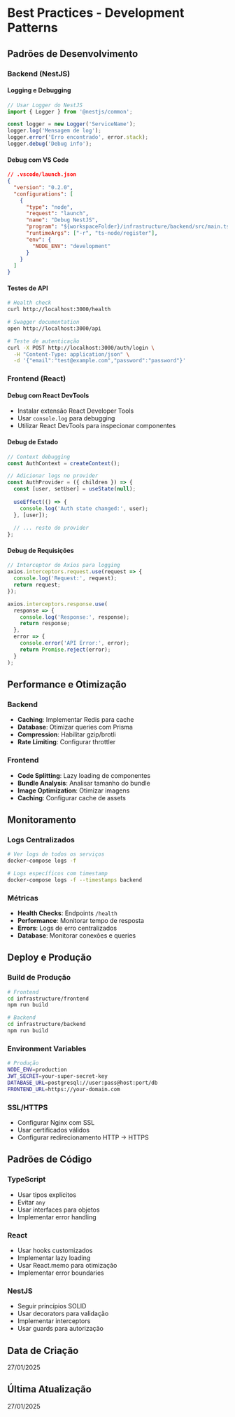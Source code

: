 # Best Practices - Development Patterns

## Padrões de Desenvolvimento

### Backend (NestJS)

#### Logging e Debugging
```typescript
// Usar Logger do NestJS
import { Logger } from '@nestjs/common';

const logger = new Logger('ServiceName');
logger.log('Mensagem de log');
logger.error('Erro encontrado', error.stack);
logger.debug('Debug info');
```

#### Debug com VS Code
```json
// .vscode/launch.json
{
  "version": "0.2.0",
  "configurations": [
    {
      "type": "node",
      "request": "launch",
      "name": "Debug NestJS",
      "program": "${workspaceFolder}/infrastructure/backend/src/main.ts",
      "runtimeArgs": ["-r", "ts-node/register"],
      "env": {
        "NODE_ENV": "development"
      }
    }
  ]
}
```

#### Testes de API
```bash
# Health check
curl http://localhost:3000/health

# Swagger documentation
open http://localhost:3000/api

# Teste de autenticação
curl -X POST http://localhost:3000/auth/login \
  -H "Content-Type: application/json" \
  -d '{"email":"test@example.com","password":"password"}'
```

### Frontend (React)

#### Debug com React DevTools
- Instalar extensão React Developer Tools
- Usar `console.log` para debugging
- Utilizar React DevTools para inspecionar componentes

#### Debug de Estado
```javascript
// Context debugging
const AuthContext = createContext();

// Adicionar logs no provider
const AuthProvider = ({ children }) => {
  const [user, setUser] = useState(null);
  
  useEffect(() => {
    console.log('Auth state changed:', user);
  }, [user]);
  
  // ... resto do provider
};
```

#### Debug de Requisições
```javascript
// Interceptor do Axios para logging
axios.interceptors.request.use(request => {
  console.log('Request:', request);
  return request;
});

axios.interceptors.response.use(
  response => {
    console.log('Response:', response);
    return response;
  },
  error => {
    console.error('API Error:', error);
    return Promise.reject(error);
  }
);
```

## Performance e Otimização

### Backend
- **Caching**: Implementar Redis para cache
- **Database**: Otimizar queries com Prisma
- **Compression**: Habilitar gzip/brotli
- **Rate Limiting**: Configurar throttler

### Frontend
- **Code Splitting**: Lazy loading de componentes
- **Bundle Analysis**: Analisar tamanho do bundle
- **Image Optimization**: Otimizar imagens
- **Caching**: Configurar cache de assets

## Monitoramento

### Logs Centralizados
```bash
# Ver logs de todos os serviços
docker-compose logs -f

# Logs específicos com timestamp
docker-compose logs -f --timestamps backend
```

### Métricas
- **Health Checks**: Endpoints `/health`
- **Performance**: Monitorar tempo de resposta
- **Errors**: Logs de erro centralizados
- **Database**: Monitorar conexões e queries

## Deploy e Produção

### Build de Produção
```bash
# Frontend
cd infrastructure/frontend
npm run build

# Backend
cd infrastructure/backend
npm run build
```

### Environment Variables
```bash
# Produção
NODE_ENV=production
JWT_SECRET=your-super-secret-key
DATABASE_URL=postgresql://user:pass@host:port/db
FRONTEND_URL=https://your-domain.com
```

### SSL/HTTPS
- Configurar Nginx com SSL
- Usar certificados válidos
- Configurar redirecionamento HTTP → HTTPS

## Padrões de Código

### TypeScript
- Usar tipos explícitos
- Evitar `any`
- Usar interfaces para objetos
- Implementar error handling

### React
- Usar hooks customizados
- Implementar lazy loading
- Usar React.memo para otimização
- Implementar error boundaries

### NestJS
- Seguir princípios SOLID
- Usar decorators para validação
- Implementar interceptors
- Usar guards para autorização

## Data de Criação
27/01/2025

## Última Atualização
27/01/2025
